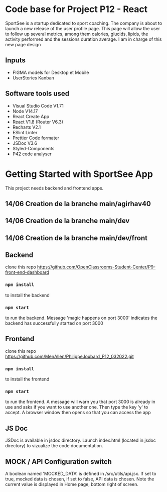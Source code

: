 # Code base for Project P12 - React
SportSee is a startup dedicated to sport coaching. The company is about to launch a new release of the user profile page. This page will allow the user to follow up several metrics, among them calories, glucids, lipids, the activity performed and the sessions duration average.
I am in charge of this new page design 

## Inputs
 - FIGMA models for Desktop et Mobile
 - UserStories Kanban

## Software tools used
 - Visual Studio Code V1.71
 - Node V14.17
 - React Create App
 - React V1.8 (Router V6.3)
 - Recharts V2.1
 - ESlint Linter
 - Prettier Code formater
 - JSDoc V3.6
 - Styled-Components
 - P42 code analyser


# Getting Started with SportSee App

This project needs backend and frontend apps.

## 14/06 Creation de la branche main/agirhav40
## 14/06 Creation de la branche main/dev
## 14/06 Creation de la branche main/dev/front

## Backend
clone this repo https://github.com/OpenClassrooms-Student-Center/P9-front-end-dashboard
### `npm install` 
to install the backend
### `npm start`
to run the backend. Message 'magic happens on port 3000' indicates the backend has successfully started on port 3000

## Frontend
clone this repo https://github.com/MenAllen/PhilippeJoubard_P12_032022.git
### `npm install`
to install the frontend
### `npm start`
to run the frontend. A message will warn you that port 3000 is already in use and asks if you want to use another one. Then type the key 'y' to accept. A browser window then opens so that you can access the app

## JS Doc
JSDoc is available in jsdoc directory. Launch index.html (located in jsdoc directory) to vizualize the code documentation.

## MOCK / API Configuration switch
A boolean named 'MOCKED_DATA' is defined in /src/utils/api.jsx. If set to true, mocked data is chosen, if set to false, API data is chosen. Note the current value is displayed in Home page, bottom right of screen.